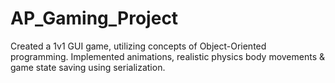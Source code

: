 # AP_Gaming_Project
Created a 1v1 GUI game, utilizing concepts of Object-Oriented programming. Implemented animations, realistic physics body movements &amp; game state saving using serialization.
